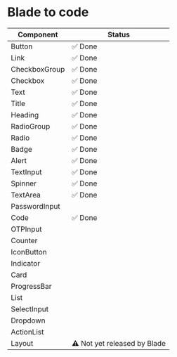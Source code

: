 # Blade to code

| Component     | Status                       |
| ------------- | ---------------------------- |
| Button        | ✅ Done                      |
| Link          | ✅ Done                      |
| CheckboxGroup | ✅ Done                      |
| Checkbox      | ✅ Done                      |
| Text          | ✅ Done                      |
| Title         | ✅ Done                      |
| Heading       | ✅ Done                      |
| RadioGroup    | ✅ Done                      |
| Radio         | ✅ Done                      |
| Badge         | ✅ Done                      |
| Alert         | ✅ Done                      |
| TextInput     | ✅ Done                      |
| Spinner       | ✅ Done                      |
| TextArea      | ✅ Done                      |
| PasswordInput |                              |
| Code          | ✅ Done                      |
| OTPInput      |                              |
| Counter       |                              |
| IconButton    |                              |
| Indicator     |                              |
| Card          |                              |
| ProgressBar   |                              |
| List          |                              |
| SelectInput   |                              |
| Dropdown      |                              |
| ActionList    |                              |
| Layout        | ⚠️ Not yet released by Blade |
